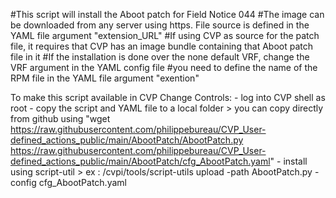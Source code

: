 #This script will install the Aboot patch for Field Notice 044
#The image can be downloaded from any server using https.  File source is defined in the YAML file argument "extension_URL"
#If using CVP as source for the patch file, it requires that CVP has an image bundle containing that Aboot patch file in it
#If the installation is done over the none default VRF, change the VRF argument in the YAML config file
#you need to define the name of the RPM file in the YAML file argument "exention"


To make this script available in CVP Change Controls:
    - log into CVP shell as root
    - copy the script and YAML file to a local folder 
        > you can copy directly from github using "wget https://raw.githubusercontent.com/philippebureau/CVP_User-defined_actions_public/main/AbootPatch/AbootPatch.py https://raw.githubusercontent.com/philippebureau/CVP_User-defined_actions_public/main/AbootPatch/cfg_AbootPatch.yaml"
    - install using script-util 
        > ex : /cvpi/tools/script-utils upload -path AbootPatch.py -config cfg_AbootPatch.yaml 